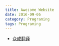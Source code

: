 ```yaml
---
title: Awesome Website
date: 2016-09-06
category: Programing
tags: Programing
---
```


- [众成翻译](http://www.zcfy.cc/)
